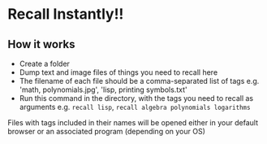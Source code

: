 # Recall Instantly!!

## How it works

- Create a folder
- Dump text and image files of things you need to recall here
- The filename of each file should be a comma-separated list of tags
  e.g. 'math, polynomials.jpg', 'lisp, printing symbols.txt'
- Run this command in the directory, with the tags you need to recall as arguments
  e.g. `recall lisp`, `recall algebra polynomials logarithms`

Files with tags included in their names will be opened either in your default browser
or an associated program (depending on your OS)

